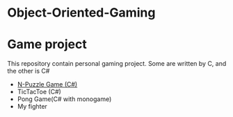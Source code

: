 # Object-Oriented-Gaming

<h1>Game project </h1>

<p>This repository contain personal gaming project. Some are written by C, and the other is C#</p>

<ul>
  <li ><a href="#npuzzle">N-Puzzle Game (C#)</a></li>
  <li href="#tictactoe">TicTacToe (C#)</li>
  <li>Pong Game(C# with monogame)</li>
  <li>My fighter</li>
</ul>


<div id="npuzzle"><br/><br/><br/><br/><br/><br/><br/><br/><br/><br/><br/><br/><br/><br/><br/>
</div>
<div id="tictactoe">
<br/><br/><br/><br/><br/><br/><br/><br/><br/><br/><br/><br/><br/><br/><br/><br/><br/><br/><br/><br/><br/><br/><br/><br/><br/><br/><br/><br/><br/><br/><br/><br/><br/><br/><br/><br/><br/><br/><br/><br/><br/><br/><br/><br/><br/><br/><br/></div>
<div></div>
<div></div>
  
